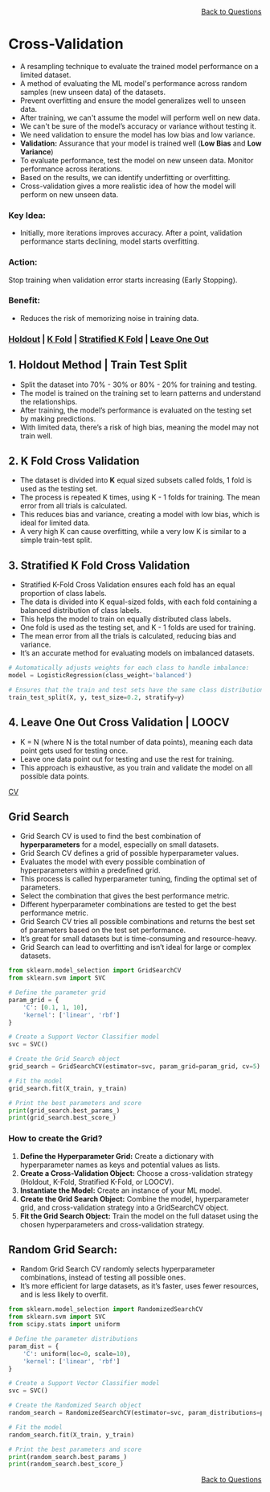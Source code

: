 <p align='right'><a align="right" href="https://github.com/KIRANKUMAR7296/Library/blob/main/Interview.md">Back to Questions</a></p>

# Cross-Validation
- A resampling technique to evaluate the trained model performance on a limited dataset.
- A method of evaluating the ML model's performance across random samples (new unseen data) of the datasets.
- Prevent overfitting and ensure the model generalizes well to unseen data.
- After training, we can't assume the model will perform well on new data.
- We can't be sure of the model’s accuracy or variance without testing it.
- We need validation to ensure the model has low bias and low variance.
- **Validation:** Assurance that your model is trained well (**Low Bias** and **Low Variance**) 
- To evaluate performance, test the model on new unseen data. Monitor performance across iterations.
- Based on the results, we can identify underfitting or overfitting.
- Cross-validation gives a more realistic idea of how the model will perform on new unseen data.

### Key Idea:
- Initially, more iterations improves accuracy. After a point, validation performance starts declining, model starts overfitting.

### Action:
Stop training when validation error starts increasing (Early Stopping).

### Benefit:
- Reduces the risk of memorizing noise in training data.

<h3><a href='#hold'>Holdout</a> | <a href='#kfold'>K Fold</a> | <a href='#skfold'>Stratified K Fold</a> | <a href='#loocv'>Leave One Out</a> </h3>

<h2 name='hold'>1. Holdout Method | Train Test Split</h2>

- Split the dataset into 70% - 30% or 80% - 20% for training and testing.
- The model is trained on the training set to learn patterns and understand the relationships.
- After training, the model’s performance is evaluated on the testing set by making predictions.
- With limited data, there’s a risk of high bias, meaning the model may not train well.

<h2 name='kfold'>2. K Fold Cross Validation</h2>

- The dataset is divided into **K** equal sized subsets called folds, 1 fold is used as the testing set.
- The process is repeated K times, using K - 1 folds for training. The mean error from all trials is calculated.
- This reduces bias and variance, creating a model with low bias, which is ideal for limited data.
- A very high K can cause overfitting, while a very low K is similar to a simple train-test split.

<h2 name='skfold'>3. Stratified K Fold Cross Validation</h2>

- Stratified K-Fold Cross Validation ensures each fold has an equal proportion of class labels.
- The data is divided into K equal-sized folds, with each fold containing a balanced distribution of class labels.
- This helps the model to train on equally distributed class labels.
- One fold is used as the testing set, and K - 1 folds are used for training.
- The mean error from all the trials is calculated, reducing bias and variance.
- It’s an accurate method for evaluating models on imbalanced datasets.

```python
# Automatically adjusts weights for each class to handle imbalance:
model = LogisticRegression(class_weight='balanced')

# Ensures that the train and test sets have the same class distribution:
train_test_split(X, y, test_size=0.2, stratify=y)
```

<h2 name='loocv'>4. Leave One Out Cross Validation | LOOCV</h2>

- K = N (where N is the total number of data points), meaning each data point gets used for testing once.
- Leave one data point out for testing and use the rest for training.
- This approach is exhaustive, as you train and validate the model on all possible data points.

[CV](https://amueller.github.io/ml-training-intro/slides/03-cross-validation-grid-search.html#21)

## Grid Search
- Grid Search CV is used to find the best combination of **hyperparameters** for a model, especially on small datasets.
- Grid Search CV defines a grid of possible hyperparameter values.
- Evaluates the model with every possible combination of hyperparameters within a predefined grid.
- This process is called hyperparameter tuning, finding the optimal set of parameters.
- Select the combination that gives the best performance metric.
- Different hyperparameter combinations are tested to get the best performance metric.
- Grid Search CV tries all possible combinations and returns the best set of parameters based on the test set performance.
- It’s great for small datasets but is time-consuming and resource-heavy.
- Grid Search can lead to overfitting and isn’t ideal for large or complex datasets.

```python
from sklearn.model_selection import GridSearchCV
from sklearn.svm import SVC

# Define the parameter grid
param_grid = {
    'C': [0.1, 1, 10],
    'kernel': ['linear', 'rbf']
}

# Create a Support Vector Classifier model
svc = SVC()

# Create the Grid Search object
grid_search = GridSearchCV(estimator=svc, param_grid=param_grid, cv=5)

# Fit the model
grid_search.fit(X_train, y_train)

# Print the best parameters and score
print(grid_search.best_params_)
print(grid_search.best_score_)
```              

### **How to create the Grid?**
1. **Define the Hyperparameter Grid:** Create a dictionary with hyperparameter names as keys and potential values as lists.
2. **Create a Cross-Validation Object:** Choose a cross-validation strategy (Holdout, K-Fold, Stratified K-Fold, or LOOCV).
3. **Instantiate the Model:** Create an instance of your ML model.
4. **Create the Grid Search Object:** Combine the model, hyperparameter grid, and cross-validation strategy into a GridSearchCV object.
5. **Fit the Grid Search Object:** Train the model on the full dataset using the chosen hyperparameters and cross-validation strategy.

## **Random Grid Search:**

- Random Grid Search CV randomly selects hyperparameter combinations, instead of testing all possible ones.
- It’s more efficient for large datasets, as it’s faster, uses fewer resources, and is less likely to overfit.

```python
from sklearn.model_selection import RandomizedSearchCV
from sklearn.svm import SVC
from scipy.stats import uniform

# Define the parameter distributions
param_dist = {
    'C': uniform(loc=0, scale=10),
    'kernel': ['linear', 'rbf']
}

# Create a Support Vector Classifier model
svc = SVC()

# Create the Randomized Search object
random_search = RandomizedSearchCV(estimator=svc, param_distributions=param_dist, n_iter=10, cv=5)

# Fit the model
random_search.fit(X_train, y_train)

# Print the best parameters and score
print(random_search.best_params_)
print(random_search.best_score_)
```

<p align='right'><a align="right" href="https://github.com/KIRANKUMAR7296/Library/blob/main/Interview.md">Back to Questions</a></p>
